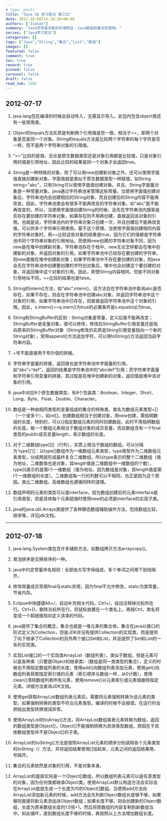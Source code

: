```yaml
---
# type: posts 
title: "Java SE 学习笔记 第三记"
date: 2012-10-08T14:18:10+08:00
authors: ["Jianan"]
summary: "Java字符串对象的存储特征；Java数组和集合的使用。"
series: ["Java学习笔记"]
categories: []
tags: ["Java","String","集合","List","数组"]
images: []
featured: false
comment: true
toc: true
reward: true
pinned: false
carousel: false
draft: false
read_num: 1165
---
```

## 2012-07-17

1. java.lang包在编译的时候会自动导入，无需显示导入。此包内包含object类还有一些常用类。

2. Object的equals方法实质是判断两个引用值是否一致，相当于==，即两个对象是否是同一个对象。String的equals方法是比较两个字符串的每个字符是否一样，而不是两个字符串对象的引用值。

3. “==”比较的是值，无论是原生数据类型还是对象引用都是比较值，只是对象引用的值是引用地址，因此比较的结果是同一个对象才会返回true。

4. String是一种特殊的对象，除了可以用new创建新对象之外，还可以使用字面值直接创建新对象，字面值就是类似于原生数据类型一样赋值，如String string="abc"，只有String可以使用字面值创建对象。并且，String字面量对象是一种常量对象，java通过字符串池来管理这些常量。当使用字面值创建对象后，字符串池内会创建相应的String对象，而且创建后的String内容不能再改变。因此，字符串池类会有很多不能再改变的字符串对象，如“abc”是不能再改变的，所以，当使用字面值创建String的时候，会先在字符串池内搜索是否存在要创建的字符串对象，如果存在则不用再创建，直接返回该对象的引用。也就是说，字符串池内的字符串对象只创建一次，并且创建后不能再改变值，可以供多个字符串引用使用。基于这个原理，当使用字面值创建相同内容的字符串对象时，用==比较这些对象的结果是true，因为它们的值都是字符串池中同个字符串对象的引用地址。而使用new创建的字符串对象不同，因为new是在堆中创建新对象，字符串池存在于栈中，new无论怎样都会在堆中创建新的对象，并返回对象的引用。如果字符串池中已经存在要创建的字符串，则new直接在堆中创建新对象；如果字符串池中不存在要创建的对象，则java会先在字符串池中创建要创建的字符创对象后，堆中也会创建这个要创建的对象，并返回堆中这个对象的引用。因此，即使String内容相同，但是不同对象引用地址不同，==比较的结果也是false。

5. String的intern()方法，如“abc”.intern()，该方法会在字符串池中查询abc是否存在，如果不存在，则会在字符串池中创建abc对象，并返回字符串池中这个对象的引用，如果字符串池中已存在，则直接返回字符串池中这个对象的引用。因此，s.intern()==q.inern()为true的必要条件是s.equals(q)为true。

6. String和StringBuffer的区别：String对象是常量，定义后值不能再改变；StringBuffer是变量对象，值可以修改，修改后StringBuffer引用变量还是指向原来的StringBuffer对象（String修改的实质是String引用变量指向一个新的String对象），常用append()方法追加字符，可以用toString()方法返回当前字符串内容。

7. +号不能直接用于布尔值的拼接。

8. 字符串字面量的拼接，返回值也是字符串池中字面量的引用，如“abc”+“def”，返回的结果是字符串池中的“abcdef”引用；而字符串字面量和字符串引用变量的拼接，其过程是在堆中创建新的对象，返回值是堆中该对象的引用。

9. java中对应8个原生数据类型，有8个包装类：Boolean、Integer、Short、Long、Byte、Float、Double、Character。

10. 数组是一种由相同类型的变量组成的集合的特殊类，类名为数组元素类型+[]（一个或多个），如int[]。创建数组相当于创建对象，用new创建，需指明数组的长度，特别的，可以{}指定数组元素的同时创建数组，此时不用指明数组的长度。每一个数组元素相当于数组对象的成员变量，而且数组含有一个final类型的public成员变量length，表示数组的长度。

11. 对于二维数组type[][]（行列），实质上相当于数组的数组，可以分隔为'type[]'[]：以type[]数组作为一维数组元素类型，type类型作为二维数组元素类型，分成两层形成最终复合二维数组，所以type表示的整个二维数组（值为地址，二维数值也是对象，其length值是二维数组中一维数组的个数），type[i]表示的是第i个一维数组（值为地址，因为数组是对象，其length值是第i个一维数组的长度）。二维数组每一行的列数可以不相同，也正是因为这个原因。类比二维数组，高维数组也遵循同样的道理。

12. 数组声明的元素的类型可以是interface，因为数组创建后的元素interface是引用类型，但是具体每个元素赋值时使用new的必须是interface的实现子类。

13. java的java.util.Arrays类提供了各种静态数组辅助操作方法，包括数组比较，排序等，详见jdk文档。

--- 

## 2012-07-18

1. java.lang.System类包含许多辅助方法，如数组拷贝方法arraycopy()。

2. 冒泡排序是交换排序的一种。

3. java中约定常量命名规则：全部由大写字母组成，多个单词之间用下划线隔开。

4. 修饰常量成员常用final与static并用，因为final不允许修改，static为类常量，节省内存。

5. Eclipse中快捷键Alt+/，自动补充相关代码。Ctrl+/，自动注释掉光标所在行。Ctrl+D，删除光标所在行。将鼠标放置在一个类名上，再按Ctrl，类名将变成一个超链接指向定义该类的代码。

6. java提供了集合的概念，集合也就是一堆元素的集合体。集合在java以接口的形式定义为Collection，但是JDK并没有提供Collection的实现类，而是提供了向下继承了Collection的另外两个接口Set和List，并且提供了Set和List的一系列实现类。

7. 实现List接口的一个实现类ArrayList（数组列表），类似于数组，但是元素可以是各种类（只要是Object的继承类）（数组是同一类类型的集合），定义的时候也不用指定数组列表的长度，使用add()向数组列表添加元素，使用get()向数组列表获取指定索引值的元素（索引顺序与数组一样，从0计数），使用clean()清除数组列表所有元素，使用remove()以元素索引或元素值删除指定元素。详细方法查询JDK文档。

8. 使用get获取ArrayList数组列表元素后，需要将元素强制转换为该元素的类型，如果强制转换的类型不符合元素类型，编译的时候不会报错，在运行时会把抛出类型转换错误异常。

9. 使用ArrayList的toArray()方法，将ArrayList数组类表元素转换为数组，返回的数组类型是Object[]，Object[]不能强制转换为具体类型数组，原因在于具体数组类型并不是Object[]的子类。

10. ArrayList的toString()方法是按照ArrayList元素的顺序分别调用各个元素类型的toString（）方法，并将返回结果使用[]括起来，元素之间的返回结果用，号隔开。

11. 集合的元素依然是对象的引用，不是对象本身。

12. ArrayList的底层实际是一个Object[]数组，所以数组列表元素可以是任意类型的对象，因为任何类都继承Object类。使用ArrayList默认构造方法会实际会在ArrayList底层生成一个长度为10的Object[]数组。当使用add方法向ArrayList添加新元素的时候，add方法会先判断Object数组长度够不够，如果够则直接将新元素添加进Object数组；如果长度不够，则会创建新的Object数组，长度为原来数组长度的1.5倍+1，然后将原数组的内容复制到新数组当中。如此循环，直到数组长度不够的时候，再按照以上方法增加数组长度。